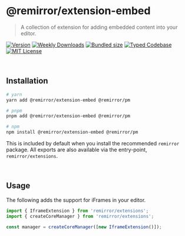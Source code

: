# @remirror/extension-embed

> A collection of extension for adding embedded content into your editor.

[![Version][version]][npm] [![Weekly Downloads][downloads-badge]][npm] [![Bundled size][size-badge]][size] [![Typed Codebase][typescript]](#) [![MIT License][license]](#)

[version]: https://flat.badgen.net/npm/v/@remirror/extension-embed/next
[npm]: https://npmjs.com/package/@remirror/extension-embed/v/next
[license]: https://flat.badgen.net/badge/license/MIT/purple
[size]: https://bundlephobia.com/result?p=@remirror/extension-embed
[size-badge]: https://flat.badgen.net/bundlephobia/minzip/@remirror/extension-embed
[typescript]: https://flat.badgen.net/badge/icon/TypeScript?icon=typescript&label
[downloads-badge]: https://badgen.net/npm/dw/@remirror/extension-embed/red?icon=npm

<br />

## Installation

```bash
# yarn
yarn add @remirror/extension-embed @remirror/pm

# pnpm
pnpm add @remirror/extension-embed @remirror/pm

# npm
npm install @remirror/extension-embed @remirror/pm
```

This is included by default when you install the recommended `remirror` package. All exports are also available via the entry-point, `remirror/extensions`.

<br />

## Usage

The following adds the support for iFrames in your editor.

```ts
import { IframeExtension } from 'remirror/extensions';
import { createCoreManager } from 'remirror/extensions';

const manager = createCoreManager([new IframeExtension()]);
```
